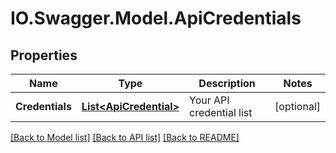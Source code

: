 # IO.Swagger.Model.ApiCredentials
## Properties

Name | Type | Description | Notes
------------ | ------------- | ------------- | -------------
**Credentials** | [**List&lt;ApiCredential&gt;**](ApiCredential.md) | Your API credential list | [optional] 

[[Back to Model list]](../README.md#documentation-for-models) [[Back to API list]](../README.md#documentation-for-api-endpoints) [[Back to README]](../README.md)

